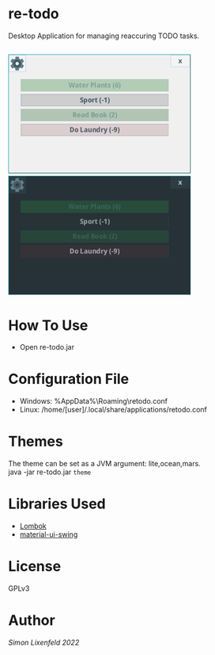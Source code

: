 # re-todo

Desktop Application for managing reaccuring TODO tasks.

![UI](lite.png "ui")
![UI](ocean.png "ui")
---

# How To Use
* Open re-todo.jar

# Configuration File
* Windows: %AppData%\Roaming\retodo.conf
* Linux: /home/[user]/.local/share/applications/retodo.conf

# Themes
The theme can be set as a JVM argument: lite,ocean,mars. <br/>
java -jar re-todo.jar `theme`

# Libraries Used
* [Lombok](https://github.com/projectlombok/lombok)
* [material-ui-swing](https://github.com/vincenzopalazzo/material-ui-swing)

# License
GPLv3

# Author
*Simon Lixenfeld 2022*